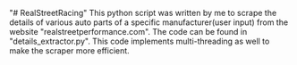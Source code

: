 "# RealStreetRacing" 
This python script was written by me to scrape the details
of various auto parts of a specific manufacturer(user input) from the 
website "realstreetperformance.com". The code can be found in "details_extractor.py". 
This code implements multi-threading as well to make the scraper more efficient.
